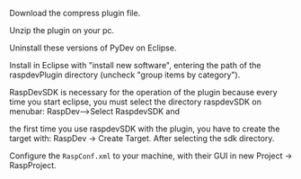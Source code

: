 Download the compress plugin file.

Unzip the plugin on your pc.

Uninstall these versions of PyDev on Eclipse.

Install in Eclipse with "install new software", entering the path of the raspdevPlugin directory (uncheck "group items by category").

RaspDevSDK is necessary for the operation of the plugin because every time you start eclipse, you must select the directory raspdevSDK
on menubar: RaspDev-->Select RaspdevSDK and

the first time you use raspdevSDK with the plugin,
you have to create the target with: RaspDev ->
Create Target. After selecting the sdk directory.

Configure the  `RaspConf.xml` to your machine, with their GUI in new Project -> RaspProject.